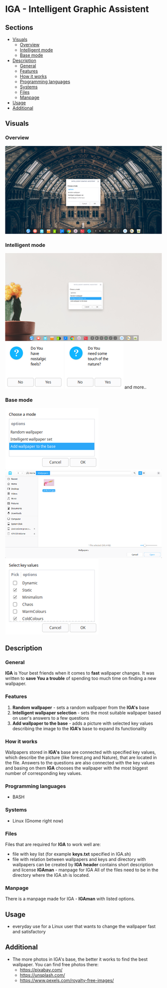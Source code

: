 
# IGA - Intelligent Graphic Assistent
## Sections

 - [Visuals](#visuals)
   	 - [Overview](#overview )
	 - [Intelligent mode](#intelligent-mode)
	 - [Base mode](#Base-mode)
 - [Description](#description)
	 - [General](#general)
	 - [Features](#features)
	 - [How it works](#how-it-works)
	 - [Programming languages](#programming-languages)
	 - [Systems](#systems)
	 - [Files](#files)
	 - [Manpage](#manpage)
 - [Usage](#usage)
 - [Additional](#additional)
 
## Visuals

### Overview 

![Screenshot](docs/images/screen1.png)

### Intelligent mode

![Screenshot](docs/images/screen2.png)
![Screenshot](docs/images/screen3.png)
![Screenshot](docs/images/screen4.png)
and more..
### Base mode

![Screenshot](docs/images/screen5.png)
![Screenshot](docs/images/screen6.png)
![Screenshot](docs/images/screen7.png)

## Description

### General

**IGA** is Your best friends when it comes to **fast** wallpaper changes. It was written to **save You a trouble** of spending too much time on finding a new wallpaper.

### Features

 1. **Random wallpaper** - sets a random wallpaper from the **IGA's** base 
 2. **Intelligent wallpaper selection** - sets the most suitable wallpaper based on user's answers to a few questions
 3.  **Add wallpaper to the base** - adds a picture with selected key values describing the image to the **IGA's** base to expand its functionality

### How it works
Wallpapers stored in **IGA's** base are connected with specified key values, which describe the picture (like forest.png and Nature), that are located in the file. Answers to the questions are also connected with the key values and basing on them **IGA** chooses the wallpaper with the most biggest number of corresponding key values. 

 
### Programming languages

 - BASH
 
### Systems

 - Linux (Gnome right now)
 
### Files
Files that are required for **IGA** to work well are:
 - file with key list (for example **keys.txt** specified in IGA.sh)
- file with relation between wallpapers and keys and directory with wallpapers can be created by **IGA**
**header** contains short description and license
**IGAman** - manpage for IGA
All of the files need to be in the directory where the IGA.sh is located. 

### Manpage 

There is a manpage made for IGA - **IGAman** with listed options.

## Usage

 - everyday use for a Linux user that wants to change the wallpaper fast and satisfactory

## Additional

 - The more photos in IGA's base, the better it works to find the best wallpaper. You can find free photos there:
    - https://pixabay.com/
	- https://unsplash.com/
	- https://www.pexels.com/royalty-free-images/

 
